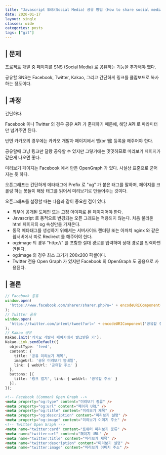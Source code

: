 ```yaml
---
title: "Javascript SNS(Social Media) 공유 방법 (How to share social media in javascript.)"
date: 2020-01-17
layout: single
classes: wide
categories: posts
tags: ["git"]
---
```


## | 문제
프로젝트 개발 중 페이지를 SNS (Social Media) 로 공유하는 기능을 추가해야 했다.

공유할 SNS는 Facebook, Twitter, Kakao, 그리고 간단하게 링크를 클립보드로 복사하는 정도이다.

## | 과정
간단하다.

Facebook 이나 Twitter 의 경우 공유 API 가 존재하기 때문에, 해당 API 로 파라미터만 넘겨주면 된다.

반면 카카오의 경우에는 카카오 개발자 페이지에서 앱(or 웹) 등록을 해주어야 한다.

공유할때 그냥 링크만 달랑 공유할 수 있지만 그렇기에는 밋밋하므로 미리보기 페이지가 같은게 나오면 좋다.

미리보기 페이지는 Facebook 에서 만든 OpenGraph 가 있다. 사실상 표준으로 굳어지는 듯 하다.

오픈그래프는 간단하게 메타태그에 Prefix 로 "og" 가 붙은 태그를 말하며, 페이지를 크롤링 하는 봇들이 해당 태그를 읽어서 미리보기로 만들어주는 것이다.

오픈그래프를 설정할 때는 다음과 같이 중요한 점이 있다.

- 외부에 공개된 도메인 또는 고정 아이피로 된 페이지어야 한다.
- Javascript 로 동적으로 변경되는 오픈 그래프는 적용되지 않는다. 처음 불러온 html 페이지의 og 속성만을 가져온다.
- 동적 메타태그를 생성하기 위해서는 서버사이드 렌더링 또는 아파치 nginx 와 같은 웹서버에서 따로 Redirect 를 해주어야 한다.
- og:image 의 경우 "http://" 를 포함한 절대 경로를 입력하며 상대 경로를 입력하면 안된다.
- og:image 의 경우 최소 크기가 200x200 픽셀이다.
- Twitter 전용 Open Graph 가 있지만 Facebook 의 OpenGraph 도 공용으로 사용된다.

## | 결론
```typescript
// Facebook 공유
window.open(
  'https://www.facebook.com/sharer/sharer.php?u=' + encodeURIComponent('공유할 주소')
);
// Twitter 공유
window.open(
  'https://twitter.com/intent/tweet?url=' + encodeURIComponent('공유할 주소')
);
// Kakao 공유
Kakao.init('카카오 개발자 페이지에서 발급받은 키');
Kakao.Link.sendDefault({
  objectType: 'feed',
  content: { 
    title: '공유 미리보기 제목', 
    imageUrl: '공유 미리보기 썸네일', 
    link: { webUrl: '공유할 주소' } 
  },
  buttons: [{ 
    title: '링크 열기', link: { webUrl: '공유할 주소' } 
  }];
});
```

```html
<!-- Facebook (Common) Open Graph -->
<meta property="og:type" content="미리보기 종류" />
<meta property="og:url" content="페이지 URL" />
<meta property="og:title" content="미리보기 제목" />
<meta property="og:description" content="미리보기 설명" />
<meta property="og:image" content="미리보기 이미지 주소" />
<!-- Twitter Open Graph -->
<meta name="twitter:card" content="트위터 미리보기 종류" />
<meta name="twitter:url" content="페이지 URL" />
<meta name="twitter:title" content="미리보기 제목" />
<meta name="twitter:description" content="미리보기 설명" />
<meta name="twitter:image" content="미리보기 이미지 주소" />
```